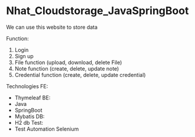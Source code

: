 # Nhat_Cloudstorage_JavaSpringBoot
We can use this website to store data

Function:

1. Login
2. Sign up
3. File function (upload, download, delete File)
4. Note function (create, delete, update note)
5. Credential function (create, delete, update credential)

Technologies
FE:
- Thymeleaf
BE:
- Java
- SpringBoot
- Mybatis
DB:
- H2 db
Test:
- Test Automation Selenium